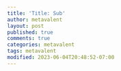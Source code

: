 ```yaml
---
title: 'Title: Sub'
author: metavalent
layout: post
published: true
comments: true
categories: metavalent
tags: metavalent
modified: 2023-06-04T20:48:52-07:00
---
```


